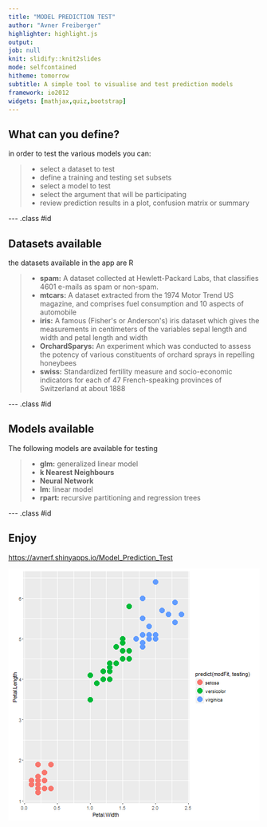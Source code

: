 ```yaml
---
title: "MODEL PREDICTION TEST"
author: "Avner Freiberger"
highlighter: highlight.js
output: 
job: null
knit: slidify::knit2slides
mode: selfcontained
hitheme: tomorrow
subtitle: A simple tool to visualise and test prediction models
framework: io2012
widgets: [mathjax,quiz,bootstrap]
---
```



## What can you define?

in order to test the various models you can:

>- select a dataset to test
>- define a training and testing set subsets
>- select a model to test
>- select the argument that will be participating
>- review prediction results in a plot, confusion matrix or summary

--- .class #id 

## Datasets available

the datasets available in the app are R

>- **spam:** A dataset collected at Hewlett-Packard Labs, that classifies 4601 e-mails as spam or non-spam. 
>- **mtcars:** A dataset extracted from the 1974 Motor Trend US magazine, and comprises fuel consumption and 10 aspects of automobile
>- **iris:** A famous (Fisher's or Anderson's) iris dataset which gives the measurements in centimeters of the variables sepal length and width and petal length and width
>- **OrchardSparys:** An experiment which was conducted to assess the potency of various constituents of orchard sprays in repelling honeybees
>- **swiss:** Standardized fertility measure and socio-economic indicators for each of 47 French-speaking provinces of Switzerland at about 1888


--- .class #id 

## Models available

The following models are available for testing

>- **glm:** generalized linear model
>- **k Nearest Neighbours**
>- **Neural Network**
>- **lm:** linear model
>- **rpart:** recursive partitioning and regression trees

--- .class #id 

## Enjoy

https://avnerf.shinyapps.io/Model_Prediction_Test


![plot of chunk unnamed-chunk-1](assets/fig/unnamed-chunk-1-1.png)


